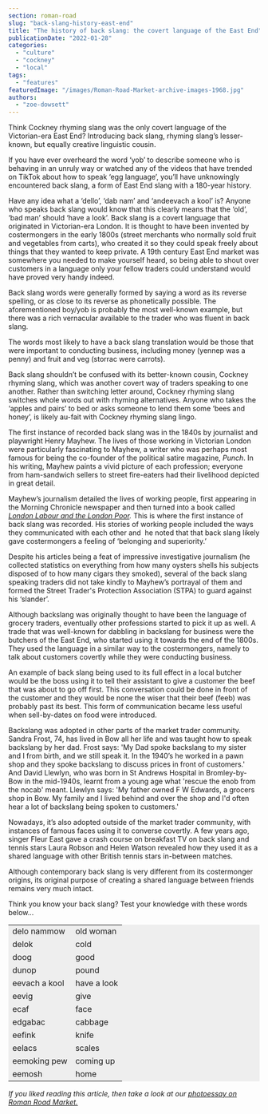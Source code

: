 ```yaml
---
section: roman-road
slug: "back-slang-history-east-end"
title: "The history of back slang: the covert language of the East End"
publicationDate: "2022-01-28"
categories: 
  - "culture"
  - "cockney"
  - "local"
tags: 
  - "features"
featuredImage: "/images/Roman-Road-Market-archive-images-1968.jpg"
authors: 
  - "zoe-dowsett"
---
```


Think Cockney rhyming slang was the only covert language of the Victorian-era East End? Introducing back slang, rhyming slang’s lesser-known, but equally creative linguistic cousin.

If you have ever overheard the word ‘yob’ to describe someone who is behaving in an unruly way or watched any of the videos that have trended on TikTok about how to speak ‘egg language’, you’ll have unknowingly encountered back slang, a form of East End slang with a 180-year history.

Have any idea what a ‘dello’, ‘dab nam’ and ‘andeevach a kool’ is? Anyone who speaks back slang would know that this clearly means that the ‘old’, ‘bad man’ should ‘have a look’. Back slang is a covert language that originated in Victorian-era London. It is thought to have been invented by costermongers in the early 1800s (street merchants who normally sold fruit and vegetables from carts), who created it so they could speak freely about things that they wanted to keep private. A 19th century East End market was somewhere you needed to make yourself heard, so being able to shout over customers in a language only your fellow traders could understand would have proved very handy indeed.

Back slang words were generally formed by saying a word as its reverse spelling, or as close to its reverse as phonetically possible. The aforementioned boy/yob is probably the most well-known example, but there was a rich vernacular available to the trader who was fluent in back slang.

The words most likely to have a back slang translation would be those that were important to conducting business, including money (yennep was a penny) and fruit and veg (storrac were carrots). 

Back slang shouldn’t be confused with its better-known cousin, Cockney rhyming slang, which was another covert way of traders speaking to one another. Rather than switching letter around, Cockney rhyming slang switches whole words out with rhyming alternatives. Anyone who takes the ‘apples and pairs’ to bed or asks someone to lend them some ‘bees and honey’, is likely au-fait with Cockney rhyming slang lingo. 

The first instance of recorded back slang was in the 1840s by journalist and playwright Henry Mayhew. The lives of those working in Victorian London were particularly fascinating to Mayhew, a writer who was perhaps most famous for being the co-founder of the political satire magazine, _Punch_. In his writing, Mayhew paints a vivid picture of each profession; everyone from ham-sandwich sellers to street fire-eaters had their livelihood depicted in great detail.

Mayhew’s journalism detailed the lives of working people, first appearing in the Morning Chronicle newspaper and then turned into a book called _[London Labour and the London Poor](https://www.bl.uk/collection-items/london-labour-and-the-london-poor-by-henry-mayhew)._ This is where the first instance of back slang was recorded. His stories of working people included the ways they communicated with each other and  he noted that that back slang likely gave costermongers a feeling of ‘belonging and superiority.’

Despite his articles being a feat of impressive investigative journalism (he collected statistics on everything from how many oysters shells his subjects disposed of to how many cigars they smoked), several of the back slang speaking traders did not take kindly to Mayhew’s portrayal of them and formed the Street Trader's Protection Association (STPA) to guard against his ‘slander’.

Although backslang was originally thought to have been the language of grocery traders, eventually other professions started to pick it up as well. A trade that was well-known for dabbling in backslang for business were the butchers of the East End, who started using it towards the end of the 1800s. They used the language in a similar way to the costermongers, namely to talk about customers covertly while they were conducting business.

An example of back slang being used to its full effect in a local butcher would be the boss using it to tell their assistant to give a customer the beef that was about to go off first. This conversation could be done in front of the customer and they would be none the wiser that their beef (feeb) was probably past its best. This form of communication became less useful when sell-by-dates on food were introduced.

Backslang was adopted in other parts of the market trader community. Sandra Frost, 74, has lived in Bow all her life and was taught how to speak backslang by her dad. Frost says: 'My Dad spoke backslang to my sister and I from birth, and we still speak it. In the 1940’s he worked in a pawn shop and they spoke backslang to discuss prices in front of customers.' And David Llewlyn, who was born in St Andrews Hospital in Bromley-by-Bow in the mid-1940s, learnt from a young age what 'rescue the enob from the nocab' meant. Llewlyn says: 'My father owned F W Edwards, a grocers shop in Bow. My family and I lived behind and over the shop and I'd often hear a lot of backslang being spoken to customers.'

Nowadays, it’s also adopted outside of the market trader community, with instances of famous faces using it to converse covertly. A few years ago, singer Fleur East gave a crash course on breakfast TV on back slang and tennis stars Laura Robson and Helen Watson revealed how they used it as a shared language with other British tennis stars in-between matches.

Although contemporary back slang is very different from its costermonger origins, its original purpose of creating a shared language between friends remains very much intact.

Think you know your back slang? Test your knowledge with these words below...

<table class="has-background" style="background-color:#eeeeee"><tbody><tr><td>delo nammow</td><td>old woman</td></tr><tr><td>delok</td><td>cold</td></tr><tr><td>doog</td><td>good</td></tr><tr><td>dunop</td><td>pound</td></tr><tr><td>eevach a kool</td><td>have a look</td></tr><tr><td>eevig</td><td>give</td></tr><tr><td>ecaf</td><td>face</td></tr><tr><td>edgabac</td><td>cabbage</td></tr><tr><td>eefink</td><td>knife</td></tr><tr><td>eelacs</td><td>scales</td></tr><tr><td>eemoking pew</td><td>coming up</td></tr><tr><td>eemosh</td><td>home</td></tr></tbody></table>

_If you liked reading this article, then take a look at our [photoessay on Roman Road Market.](https://romanroadlondon.com/roman-road-market-wedgley-snipes-photoessay/)_


